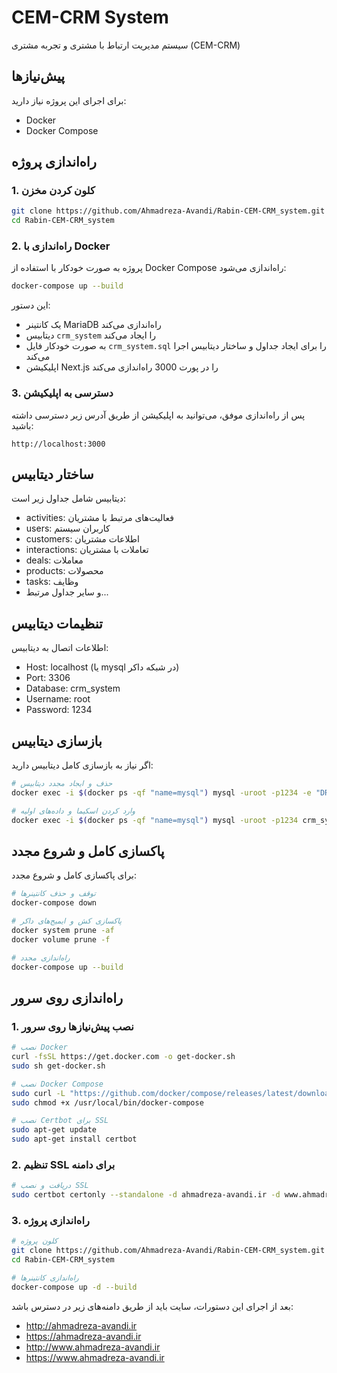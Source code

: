 # CEM-CRM System

سیستم مدیریت ارتباط با مشتری و تجربه مشتری (CEM-CRM)

## پیش‌نیازها

برای اجرای این پروژه نیاز دارید:

- Docker
- Docker Compose

## راه‌اندازی پروژه

### 1. کلون کردن مخزن

```bash
git clone https://github.com/Ahmadreza-Avandi/Rabin-CEM-CRM_system.git
cd Rabin-CEM-CRM_system
```

### 2. راه‌اندازی با Docker

پروژه به صورت خودکار با استفاده از Docker Compose راه‌اندازی می‌شود:

```bash
docker-compose up --build
```

این دستور:
- یک کانتینر MariaDB راه‌اندازی می‌کند
- دیتابیس `crm_system` را ایجاد می‌کند
- به صورت خودکار فایل `crm_system.sql` را برای ایجاد جداول و ساختار دیتابیس اجرا می‌کند
- اپلیکیشن Next.js را در پورت 3000 راه‌اندازی می‌کند

### 3. دسترسی به اپلیکیشن

پس از راه‌اندازی موفق، می‌توانید به اپلیکیشن از طریق آدرس زیر دسترسی داشته باشید:
```
http://localhost:3000
```

## ساختار دیتابیس

دیتابیس شامل جداول زیر است:
- activities: فعالیت‌های مرتبط با مشتریان
- users: کاربران سیستم
- customers: اطلاعات مشتریان
- interactions: تعاملات با مشتریان
- deals: معاملات
- products: محصولات
- tasks: وظایف
- و سایر جداول مرتبط...

## تنظیمات دیتابیس

اطلاعات اتصال به دیتابیس:
- Host: localhost (یا mysql در شبکه داکر)
- Port: 3306
- Database: crm_system
- Username: root
- Password: 1234

## بازسازی دیتابیس

اگر نیاز به بازسازی کامل دیتابیس دارید:

```bash
# حذف و ایجاد مجدد دیتابیس
docker exec -i $(docker ps -qf "name=mysql") mysql -uroot -p1234 -e "DROP DATABASE IF EXISTS crm_system; CREATE DATABASE crm_system;"

# وارد کردن اسکیما و داده‌های اولیه
docker exec -i $(docker ps -qf "name=mysql") mysql -uroot -p1234 crm_system < crm_system.sql
```

## پاکسازی کامل و شروع مجدد

برای پاکسازی کامل و شروع مجدد:

```bash
# توقف و حذف کانتینرها
docker-compose down

# پاکسازی کش و ایمیج‌های داکر
docker system prune -af
docker volume prune -f

# راه‌اندازی مجدد
docker-compose up --build
```

## راه‌اندازی روی سرور

### 1. نصب پیش‌نیازها روی سرور

```bash
# نصب Docker
curl -fsSL https://get.docker.com -o get-docker.sh
sudo sh get-docker.sh

# نصب Docker Compose
sudo curl -L "https://github.com/docker/compose/releases/latest/download/docker-compose-$(uname -s)-$(uname -m)" -o /usr/local/bin/docker-compose
sudo chmod +x /usr/local/bin/docker-compose

# نصب Certbot برای SSL
sudo apt-get update
sudo apt-get install certbot
```

### 2. تنظیم SSL برای دامنه

```bash
# دریافت و نصب SSL
sudo certbot certonly --standalone -d ahmadreza-avandi.ir -d www.ahmadreza-avandi.ir
```

### 3. راه‌اندازی پروژه

```bash
# کلون پروژه
git clone https://github.com/Ahmadreza-Avandi/Rabin-CEM-CRM_system.git
cd Rabin-CEM-CRM_system

# راه‌اندازی کانتینرها
docker-compose up -d --build
```

بعد از اجرای این دستورات، سایت باید از طریق دامنه‌های زیر در دسترس باشد:
- http://ahmadreza-avandi.ir
- https://ahmadreza-avandi.ir
- http://www.ahmadreza-avandi.ir
- https://www.ahmadreza-avandi.ir